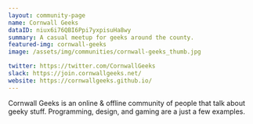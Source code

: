 ```yaml
---
layout: community-page
name: Cornwall Geeks
dataID: niux6i76QBI6Ppi7yxpisuHa8wy
summary: A casual meetup for geeks around the county.
featured-img: cornwall-geeks
image: /assets/img/communities/cornwall-geeks_thumb.jpg

twitter: https://twitter.com/CornwallGeeks
slack: https://join.cornwallgeeks.net/
website: https://cornwallgeeks.github.io/
---
```

Cornwall Geeks is an online & offline community of people that talk about geeky stuff.
Programming, design, and gaming are a just a few examples.
